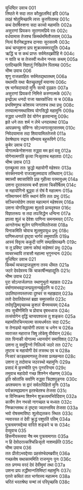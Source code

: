 युधिष्ठिर उवाच	001  
तिष्ठते मे सदा तात कौतूहलमिदं हृदि	001a  
तदहं श्रोतुमिच्छामि त्वत्तः कुरुपितामह	001c  
कथं देवर्षिरुशना सदा काव्यो महामतिः	002a  
असुराणां प्रियकरः सुराणामप्रिये रतः	002c  
वर्धयामास तेजश्च किमर्थममितौजसाम्	003a  
नित्यं वैरनिबद्धाश्च दानवाः सुरसत्तमैः	003c  
कथं चाप्युशना प्राप शुक्रत्वममरद्युतिः	004a  
ऋद्धिं च स कथं प्राप्तः सर्वमेतद्ब्रवीहि मे	004c  
न याति च स तेजस्वी मध्येन नभसः कथम्	005a  
एतदिच्छामि विज्ञातुं निखिलेन पितामह	005c  
भीष्म उवाच	006  
शृणु राजन्नवहितः सर्वमेतद्यथातथम्	006a  
यथामति यथा चैतच्छ्रुतपूर्वं मयानघ	006c  
एष भार्गवदायादो मुनिः सत्यो दृढव्रतः	007a  
असुराणां प्रियकरो निमित्ते करुणात्मके	007c  
इन्द्रोऽथ धनदो राजा यक्षरक्षोधिपः स च	008a  
प्रभविष्णुश्च कोशस्य जगतश्च तथा प्रभुः	008c  
तस्यात्मानमथाविश्य योगसिद्धो महामुनिः	009a  
रुद्ध्वा धनपतिं देवं योगेन हृतवान्वसु	009c  
हृते धने ततः शर्म न लेभे धनदस्तथा	010a  
आपन्नमन्युः संविग्नः सोऽभ्यगात्सुरसत्तमम्	010c  
निवेदयामास तदा शिवायामिततेजसे	011a  
देवश्रेष्ठाय रुद्राय सौम्याय बहुरूपिणे	011c  
कुबेर उवाच	012  
योगात्मकेनोशनसा रुद्ध्वा मम हृतं वसु	012a  
योगेनात्मगतिं कृत्वा निःसृतश्च महातपाः	012c  
भीष्म उवाच	013  
एतच्छ्रुत्वा ततः क्रुद्धो महायोगी महेश्वरः	013a  
संरक्तनयनो राजञ्शूलमादाय तस्थिवान्	013c  
क्वास्वौ क्वासाविति प्राह गृहीत्वा परमायुधम्	014a  
उशना दूरतस्तस्य बभौ ज्ञात्वा चिकीर्षितम्	014c  
स महायोगिनो बुद्ध्वा तं रोषं वै महात्मनः	015a  
गतिमागमनं वेत्ति स्थानं वेत्ति ततः प्रभुः	015c  
सञ्चिन्त्योग्रेण तपसा महात्मानं महेश्वरम्	016a  
उशना योगसिद्धात्मा शूलाग्रे प्रत्यदृश्यत	016c  
विज्ञातरूपः स तदा तपःसिद्धेन धन्विना	017a  
ज्ञात्वा शूलं च देवेशः पाणिना समनामयत्	017c  
आनतेनाथ शूलेन पाणिनामिततेजसा	018a  
पिनाकमिति चोवाच शूलमुग्रायुधः प्रभुः	018c  
पाणिमध्यगतं दृष्ट्वा भार्गवं तमुमापतिः	019a  
आस्यं विवृत्य ककुदी पाणिं सम्प्राक्षिपच्छनैः	019c  
स तु प्रविष्ट उशना कोष्ठं माहेश्वरं प्रभुः	020a  
व्यचरच्चापि तत्रासौ महात्मा भृगुनन्दनः	020c  
युधिष्ठिर उवाच	021  
किमर्थं व्यचरद्राजन्नुशना तस्य धीमतः	021a  
जठरे देवदेवस्य किं चाकार्षीन्महाद्युतिः	021c  
भीष्म उवाच	022  
पुरा सोऽन्तर्जलगतः स्थाणुभूतो महाव्रतः	022a  
वर्षाणामभवद्राजन्प्रयुतान्यर्बुदानि च	022c  
उदतिष्ठत्तपस्तप्त्वा दुश्चरं स महाह्रदात्	023a  
ततो देवातिदेवस्तं ब्रह्मा समुपसर्पत	023c  
तपोवृद्धिमपृच्छच्च कुशलं चैनमव्ययम्	024a  
तपः सुचीर्णमिति च प्रोवाच वृषभध्वजः	024c  
तत्संयोगेन वृद्धिं चाप्यपश्यत्स तु शङ्करः	025a  
महामतिरचिन्त्यात्मा सत्यधर्मरतः सदा	025c  
स तेनाढ्यो महायोगी तपसा च धनेन च	026a  
व्यराजत महाराज त्रिषु लोकेषु वीर्यवान्	026c  
ततः पिनाकी योगात्मा ध्यानयोगं समाविशत्	027a  
उशना तु समुद्विग्नो निलिल्ये जठरे ततः	027c  
तुष्टाव च महायोगी देवं तत्रस्थ एव च	028a  
निःसारं काङ्क्षमाणस्तु तेजसा प्रत्यहन्यत	028c  
उशना तु तदोवाच जठरस्थो महामुनिः	029a  
प्रसादं मे कुरुष्वेति पुनः पुनररिन्दम	029c  
तमुवाच महादेवो गच्छ शिश्नेन मोक्षणम्	030a  
इति स्रोतांसि सर्वाणि रुद्ध्वा त्रिदशपुङ्गवः	030c  
अपश्यमानः स द्वारं सर्वतःपिहितो मुनिः	031a  
पर्यक्रामद्दह्यमान इतश्चेतश्च तेजसा	031c  
स विनिष्क्रम्य शिश्नेन शुक्रत्वमभिपेदिवान्	032a  
कार्येण तेन नभसो नागच्छत च मध्यतः	032c  
निष्क्रान्तमथ तं दृष्ट्वा ज्वलन्तमिव तेजसा	033a  
भवो रोषसमाविष्टः शूलोद्यतकरः स्थितः	033c  
न्यवारयत तं देवी क्रुद्धं पशुपतिं पतिम्	034a  
पुत्रत्वमगमद्देव्या वारिते शङ्करे च सः	034c  
देव्युवाच	035  
हिंसनीयस्त्वया नैष मम पुत्रत्वमागतः	035a  
न हि देवोदरात्कश्चिन्निःसृतो नाशमर्छति	035c  
भीष्म उवाच	036  
ततः प्रीतोऽभवद्देव्याः प्रहसंश्चेदमब्रवीत्	036a  
गच्छत्वेष यथाकाममिति राजन्पुनः पुनः	036c  
ततः प्रणम्य वरदं देवं देवीमुमां तथा	037a  
उशना प्राप तद्धीमान्गतिमिष्टां महामुनिः	037c  
एतत्ते कथितं तात भार्गवस्य महात्मनः	038a  
चरितं भरतश्रेष्ठ यन्मां त्वं परिपृच्छसि	038c  

